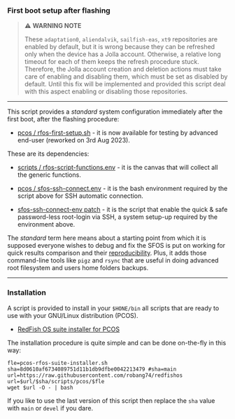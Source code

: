### First boot setup after flashing

> :warning: **WARNING NOTE**
> 
> These `adaptation0`, `aliendalvik`, `sailfish-eas`, `xt9` repositories are enabled by default, but it is wrong because they can be refreshed only when the device has a Jolla account. Otherwise, a relative long timeout for each of them keeps the refresh procedure stuck. Therefore, the Jolla account creation and deletion actions must take care of enabling and disabling them, which must be set as disabled by default. Until this fix will be implemented and provided this script deal with this aspect enabling or disabling those repositories.

---

This script provides a *standard* system configuration immediately after the first boot, after the flashing procedure:

* [pcos / rfos-first-setup.sh](rfos-first-setup.sh) - it is now available for testing by advanced end-user (reworked on 3rd Aug 2023).

These are its dependencies:

* [scripts / rfos-script-functions.env](../rfos-script-functions.env) - it is the canvas that will collect all the generic functions.

* [pcos / sfos-ssh-connect.env](sfos-ssh-connect.env) - it is the bash environment required by the script above for SSH automatic connection.

* [sfos-ssh-connect-env patch](https://coderus.openrepos.net/pm2/project/sfos-ssh-connect-env) - it is the script that enable the quick & safe password-less root-login via SSH, a system setup-up required by the environment above. 

The *standard* term here means about a starting point from which it is supposed everyone wishes to debug and fix the SFOS is put on working for quick results comparison and their [reproducibility](https://www.ncbi.nlm.nih.gov/books/NBK547546/#_sec_ch3_2_). Plus, it adds those command-line tools like `pigz` and `rsync` that are useful in doing advanced root filesystem and users home folders backups.

---

### Installation

A script is provided to install in your `$HONE/bin`  all scripts that are ready to use with your GNU/Linux distribution (PCOS).

* [RedFish OS suite installer for PCOS](scripts/pcos/pcos-rfos-suite-installer.sh)

The installation procedure is quite simple and can be done on-the-fly in this way:

```
fle=pcos-rfos-suite-installer.sh
sha=8d0610af6734089751d11b1db9dfbe0042213479 #sha=main
url=https://raw.githubusercontent.com/robang74/redfishos
url=$url/$sha/scripts/pcos/$fle
wget $url -O - | bash
```

If you like to use the last version of this script then replace the `sha` value with `main` or `devel` if you dare.
